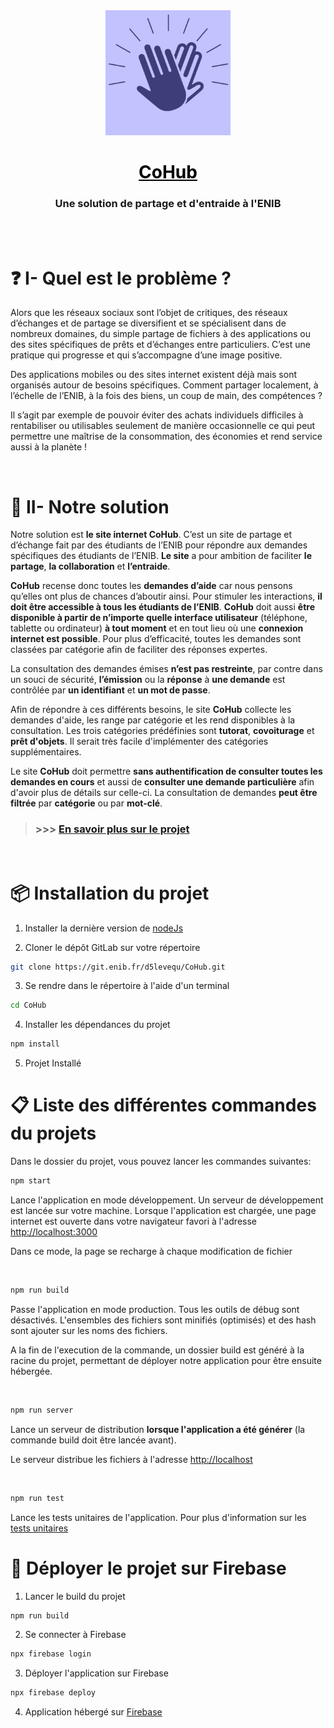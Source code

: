 <div align="center">
    <img src="docs/CoHub.png" alt="drawing" width="200px;" style="filter: opacity(0.6) drop-shadow(0 0 0 blue);"/>
    <h1>
        <b>
            <a style="color: black" href="https://cohub-9d62b.firebaseapp.com/">CoHub</a>
        </b>
    </h1>
    <h3>Une solution de partage et d'entraide à l'ENIB</h3>
</div>

<br/>
<br/>

# ❓ I- Quel est le problème ? 
 
Alors que les réseaux sociaux sont l’objet de critiques, des réseaux d’échanges et de partage se diversifient et se spécialisent dans de nombreux domaines, du simple partage de fichiers à des applications ou des sites spécifiques de prêts et d’échanges entre particuliers. 
C’est une pratique qui progresse et qui s’accompagne d’une image positive. 
 
Des applications mobiles ou des sites internet existent déjà mais sont organisés autour de besoins spécifiques. Comment partager localement, à l’échelle de l’ENIB, à la fois des biens, un coup de main, des compétences ? 
 
Il s’agit par exemple de pouvoir éviter des achats individuels difficiles à rentabiliser ou utilisables seulement de manière occasionnelle ce qui peut permettre une maîtrise de la consommation, des économies et rend service aussi à la planète !

<br/>

# 📣 II- Notre solution 
 
Notre solution est **le site internet CoHub**. C’est un site de partage et d’échange fait par des étudiants de l’ENIB pour répondre aux demandes spécifiques des étudiants de l’ENIB. **Le site** a pour ambition de faciliter **le partage**, **la collaboration** et **l’entraide**. 
 
**CoHub** recense donc toutes les **demandes d’aide** car nous pensons qu’elles ont plus de chances d’aboutir ainsi. Pour stimuler les interactions, **il doit être accessible à tous les étudiants de l’ENIB**. **CoHub** doit aussi **être disponible à partir de n’importe quelle interface utilisateur** (téléphone, tablette ou ordinateur) **à tout moment** et en tout lieu où une **connexion internet est possible**. Pour plus d’efficacité, toutes les demandes sont classées par catégorie afin de faciliter des réponses expertes. 
 
La consultation des demandes émises **n’est pas restreinte**, par contre dans un souci de sécurité, **l’émission** ou la **réponse** à **une demande** est contrôlée par **un identifiant** et **un mot de passe**. 
 
Afin de répondre à ces différents besoins, le site **CoHub** collecte les demandes d'aide, les range par catégorie et les rend disponibles à la consultation. 
Les trois catégories prédéfinies sont **tutorat**, **covoiturage** et **prêt d'objets**. Il serait très facile d'implémenter des catégories supplémentaires.

Le site **CoHub** doit permettre **sans authentification de consulter toutes les demandes en cours** et aussi de **consulter une demande particulière** afin d'avoir plus de détails sur celle-ci. La consultation de demandes **peut être filtrée** par **catégorie** ou par **mot-clé**. 


> ### >>>  [En savoir plus sur le projet](./docs/Dossier_CoHub.pdf)

<br/>

# 📦 Installation du projet

1. Installer la dernière version de [nodeJs](https://nodejs.org/en/)

2. Cloner le dépôt GitLab sur votre répertoire
```bash
git clone https://git.enib.fr/d5levequ/CoHub.git
```

3. Se rendre dans le répertoire à l'aide d'un terminal
```bash
cd CoHub
```

4. Installer les dépendances du projet
```bash
npm install
```
5. Projet Installé


# 📋 Liste des différentes commandes du projets

Dans le dossier du projet, vous pouvez lancer les commandes suivantes:

```bash
npm start
```
Lance l'application en mode développement. Un serveur de développement est lancée sur votre machine. Lorsque l'application est chargée, une page internet est ouverte dans votre navigateur favori à l'adresse [http://localhost:3000](http://localhost:3000)

Dans ce mode, la page se recharge à chaque modification de fichier

<br/>

```bash
npm run build
```
Passe l'application en mode production. Tous les outils de débug sont désactivés. L'ensembles des fichiers sont minifiés (optimisés) et des hash sont ajouter sur les noms des fichiers.

A la fin de l'execution de la commande, un dossier build est généré à la racine du projet, permettant de déployer notre application pour être ensuite hébergée.

<br/>

```bash
npm run server
```
Lance un serveur de distribution
**lorsque l'application a été générer** (la commande build doit être lancée avant).

Le serveur distribue les fichiers à l'adresse [http://localhost](http://localhost)

<br/>

```bash
npm run test
```
Lance les tests unitaires de l'application.
Pour plus d'information sur les [tests unitaires](https://facebook.github.io/create-react-app/docs/running-tests)

# 📡 Déployer le projet sur Firebase

1. Lancer le build du projet
```bash
npm run build
```

2. Se connecter à Firebase
```bash
npx firebase login
```

3. Déployer l'application sur Firebase
```bash
npx firebase deploy
```

4. Application hébergé sur [Firebase]("https://cohub-9d62b.firebaseapp.com/")